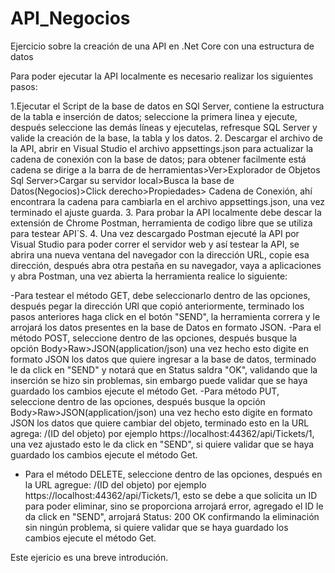# API_Negocios
Ejercicio sobre la creación de una API en .Net Core con una estructura de datos

Para poder ejecutar la API localmente es necesario  realizar los siguientes pasos:

1.Ejecutar el Script de la base de datos en SQl Server, contiene la estructura de la tabla e inserción de datos; seleccione la primera linea y ejecute, después seleccione las demás líneas y ejecutelas, refresque SQL Server y valide la creación de la base, la tabla y los datos. 
2. Descargar el archivo de la API, abrir en Visual Studio el archivo  appsettings.json para actualizar la cadena de conexión con la base de datos; para obtener facilmente está cadena se dirige a la barra de  de herramientas>Ver>Explorador de Objetos Sql Server>Cargar su servidor local>Busca la base de Datos(Negocios)>Click  derecho>Propiedades> Cadena de Conexión, ahí encontrara la cadena para cambiarla en el archivo appsettings.json, una vez terminado el ajuste guarda.
3. Para probar la API localmente debe descar la extensión de Chrome  Postman, herramienta de codigo libre que se utiliza para testear API´S.
4. Una vez descargado Postman ejecuté la API por Visual Studio para poder correr el servidor web y  así testear la API, se abrira una nueva ventana del navegador con la dirección URL, copie esa dirección, después abra otra pestaña en su navegador, vaya a aplicaciones y abra Postman, una vez abierta la herramienta realice lo siguiente:

-Para testear el método GET, debe seleccionarlo dentro de las opciones, después pegar la dirección URl que copió anteriormente, terminado los pasos anteriores haga click en el botón "SEND", la herramienta correra y le arrojará los datos presentes en la base de Datos en formato JSON.
-Para el método POST, seleccione dentro de las opciones, después busque la opción Body>Raw>JSON(application/json) una vez hecho esto digite en formato JSON los datos que quiere ingresar a la base de datos, terminado le da click en "SEND" y notará que en Status saldra "OK", validando que la inserción se hizo sin problemas, sin embargo puede validar que se haya guardado los cambios ejecute el método Get.
-Para método PUT, seleccione dentro de las opciones, después busque la opción Body>Raw>JSON(application/json) una vez hecho esto digite en formato JSON los datos que quiere cambiar del objeto, terminado esto en la URL agrega: /(ID del objeto) por ejemplo https://localhost:44362/api/Tickets/1, una vez ajustado esto le da click en "SEND", si quiere validar que se haya guardado los cambios ejecute el método Get.
- Para el método DELETE, seleccione dentro de las opciones, después en la URL agregue: /(ID del objeto) por ejemplo https://localhost:44362/api/Tickets/1, esto se debe a que solicita un ID para poder eliminar, sino se proporciona arrojará error, agregado el ID le da click en "SEND", arrojará Status: 200 OK confirmando la eliminación sin ningún problema, si quiere validar que se haya guardado los cambios ejecute el método Get.

Este ejericio es una breve introdución.
